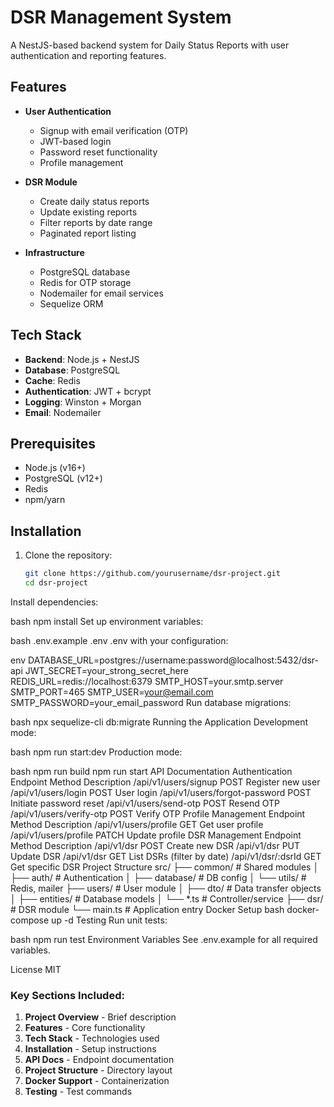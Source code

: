 # DSR Management System

A NestJS-based backend system for Daily Status Reports with user authentication and reporting features.

## Features

- **User Authentication**
  - Signup with email verification (OTP)
  - JWT-based login
  - Password reset functionality
  - Profile management

- **DSR Module**
  - Create daily status reports
  - Update existing reports
  - Filter reports by date range
  - Paginated report listing

- **Infrastructure**
  - PostgreSQL database
  - Redis for OTP storage
  - Nodemailer for email services
  - Sequelize ORM

## Tech Stack

- **Backend**: Node.js + NestJS
- **Database**: PostgreSQL
- **Cache**: Redis
- **Authentication**: JWT + bcrypt
- **Logging**: Winston + Morgan
- **Email**: Nodemailer

## Prerequisites

- Node.js (v16+)
- PostgreSQL (v12+)
- Redis
- npm/yarn

## Installation

1. Clone the repository:
   ```bash
   git clone https://github.com/yourusername/dsr-project.git
   cd dsr-project
Install dependencies:

bash
npm install
Set up environment variables:

bash
.env.example .env
.env with your configuration:

env
DATABASE_URL=postgres://username:password@localhost:5432/dsr-api
JWT_SECRET=your_strong_secret_here
REDIS_URL=redis://localhost:6379
SMTP_HOST=your.smtp.server
SMTP_PORT=465
SMTP_USER=your@email.com
SMTP_PASSWORD=your_email_password
Run database migrations:

bash
npx sequelize-cli db:migrate
Running the Application
Development mode:

bash
npm run start:dev
Production mode:

bash
npm run build
npm run start
API Documentation
Authentication
Endpoint	Method	Description
/api/v1/users/signup	POST	Register new user
/api/v1/users/login	POST	User login
/api/v1/users/forgot-password	POST	Initiate password reset
/api/v1/users/send-otp	POST	Resend OTP
/api/v1/users/verify-otp	POST	Verify OTP
Profile Management
Endpoint	Method	Description
/api/v1/users/profile	GET	Get user profile
/api/v1/users/profile	PATCH	Update profile
DSR Management
Endpoint	Method	Description
/api/v1/dsr	POST	Create new DSR
/api/v1/dsr	PUT	Update DSR
/api/v1/dsr	GET	List DSRs (filter by date)
/api/v1/dsr/:dsrId	GET	Get specific DSR
Project Structure
src/
├── common/          # Shared modules
│   ├── auth/        # Authentication
│   ├── database/    # DB config
│   └── utils/       # Redis, mailer
├── users/           # User module
│   ├── dto/         # Data transfer objects
│   ├── entities/    # Database models
│   └── *.ts         # Controller/service
├── dsr/             # DSR module
└── main.ts          # Application entry
Docker Setup
bash
docker-compose up -d
Testing
Run unit tests:

bash
npm run test
Environment Variables
See .env.example for all required variables.

License
MIT


### Key Sections Included:
1. **Project Overview** - Brief description
2. **Features** - Core functionality
3. **Tech Stack** - Technologies used
4. **Installation** - Setup instructions
5. **API Docs** - Endpoint documentation
6. **Project Structure** - Directory layout
7. **Docker Support** - Containerization
8. **Testing** - Test commands
